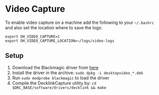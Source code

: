 # Video Capture

To enable video capture on a machine add the following to your ``~/.bashrc`` and also set the location where to save the logs:

```
export OH_VIDEO_CAPTURE=1
export OH_VIDEO_CAPTURE_LOCATION=~/logs/video-logs
```

## Setup

1. Download the Blackmagic driver from [here](https://software.blackmagicdesign.com/DesktopVideo/v10.6/Blackmagic_Desktop_Video_Linux_10.6.tar.gz?__token__=exp=1456833843~acl=/DesktopVideo/v10.6/Blackmagic_Desktop_Video_Linux_10.6.tar.gz*~hmac=07eefa1b88dbe92a5123e7c2eae67918318eb461aec73516f42d6a4fe8fae166)
2. Install the driver in the archive: ``sudo dpkg -i desktopvideo_*.deb``
3. Run ``sudo modprobe blackmagic`` to load the driver
4. Compile the DecklinkCapture utility by: ``cd $DRC_BASE/software/drivers/decklink && make``
